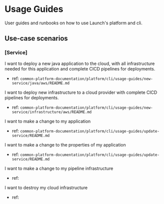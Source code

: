 # Usage Guides

User guides and runbooks on how to use Launch's platform and cli.
## Use-case scenarios 

### [Service]

I want to deploy a new java application to the cloud, with all infrastructure needed for this application and complete CICD pipelines for deployments. 
- ref: `common-platform-documentation/platform/cli/usage-guides/new-service/java/aws/README.md`


I want to deploy new infrastructure to a cloud provider with complete CICD pipelines for deployments. 
- ref:  `common-platform-documentation/platform/cli/usage-guides/new-service/infrastructure/aws/README.md`


I want to make a change to my application
- ref:  `common-platform-documentation/platform/cli/usage-guides/update-service/README.md`


I want to make a change to the properties of my application
- ref: `common-platform-documentation/platform/cli/usage-guides/update-service/README.md`


I want to make a change to my pipeline infrastructure
- ref:


I want to destroy my cloud infrastructure
- ref: 
